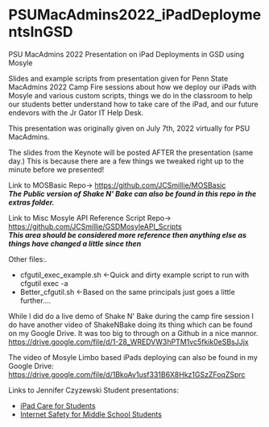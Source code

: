 # PSUMacAdmins2022_iPadDeploymentsInGSD
 PSU MacAdmins 2022 Presentation on iPad Deployments in GSD using Mosyle

Slides and example scripts from presentation given for Penn State MacAdmins 2022 Camp Fire sessions about how we deploy our iPads with Mosyle and various custom scripts, things we do in the classroom to help our students better understand how to take care of the iPad, and our future endevors with the Jr Gator IT Help Desk.

This presentation was originally given on July 7th, 2022 virtually for PSU MacAdmins.

The slides from the Keynote will be posted AFTER the presentation (same day.)  This is because there are a few things we tweaked right up to the minute before we presented!

Link to MOSBasic Repo-> https://github.com/JCSmillie/MOSBasic \
***The Public version of Shake N' Bake can also be found in this repo in the extras folder.***


Link to Misc Mosyle API Reference Script Repo-> https://github.com/JCSmillie/GSDMosyleAPI_Scripts \
***This area should be considered more reference then anything else as things have changed a little since then***

Other files:.
 - cfgutil_exec_example.sh  <-Quick and dirty example script to run with cfgutil exec -a 
 - Better_cfgutil.sh  <-Based on the same principals just goes a little further....

While I did do a live demo of Shake N' Bake during the camp fire session I do have another video of ShakeNBake doing its thing which can be found on my Google Drive.  It was too big to through on a Github in a nice mannor.  
https://drive.google.com/file/d/1-28_WREDVW3hPTM1vc5fkik0eSBsJJjx

The video of Mosyle Limbo based iPads deploying can also be found in my Google Drive:
https://drive.google.com/file/d/1BkoAv1usf331B6X8Hkz1GSzZFoqZSprc


Links to Jennifer Czyzewski Student presentations:
 - [iPad Care for Students](https://docs.google.com/presentation/d/e/2PACX-1vQAo8L1LcXpNiYIlQL4Bjil3ySryHtVBzEvqwdVPG69TQ65ZipjtHswd1nwd9LOYhQvtvwoDvLpl6VR/pub?start=true&loop=false&delayms=3000)
 - [Internet Safety for Middle School Students](https://www.canva.com/design/DAFDhLifaK0/LOBcVvJxLocYxqfmtw2cCQ/view?utm_content=DAFDhLifaK0&utm_campaign=designshare&utm_medium=link&utm_source=publishpresent)
